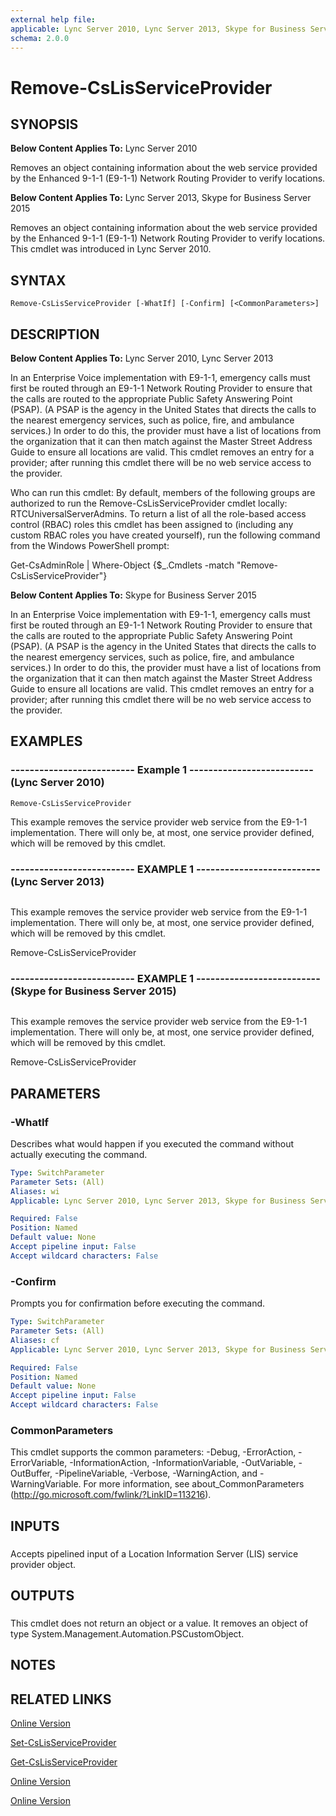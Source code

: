 ```yaml
---
external help file: 
applicable: Lync Server 2010, Lync Server 2013, Skype for Business Server 2015
schema: 2.0.0
---
```


# Remove-CsLisServiceProvider

## SYNOPSIS
**Below Content Applies To:** Lync Server 2010

Removes an object containing information about the web service provided by the Enhanced 9-1-1 (E9-1-1) Network Routing Provider to verify locations.

**Below Content Applies To:** Lync Server 2013, Skype for Business Server 2015

Removes an object containing information about the web service provided by the Enhanced 9-1-1 (E9-1-1) Network Routing Provider to verify locations.
This cmdlet was introduced in Lync Server 2010.



## SYNTAX

```
Remove-CsLisServiceProvider [-WhatIf] [-Confirm] [<CommonParameters>]
```

## DESCRIPTION
**Below Content Applies To:** Lync Server 2010, Lync Server 2013

In an Enterprise Voice implementation with E9-1-1, emergency calls must first be routed through an E9-1-1 Network Routing Provider to ensure that the calls are routed to the appropriate Public Safety Answering Point (PSAP).
(A PSAP is the agency in the United States that directs the calls to the nearest emergency services, such as police, fire, and ambulance services.) In order to do this, the provider must have a list of locations from the organization that it can then match against the Master Street Address Guide to ensure all locations are valid.
This cmdlet removes an entry for a provider; after running this cmdlet there will be no web service access to the provider.

Who can run this cmdlet: By default, members of the following groups are authorized to run the Remove-CsLisServiceProvider cmdlet locally: RTCUniversalServerAdmins.
To return a list of all the role-based access control (RBAC) roles this cmdlet has been assigned to (including any custom RBAC roles you have created yourself), run the following command from the Windows PowerShell prompt:

Get-CsAdminRole | Where-Object {$_.Cmdlets -match "Remove-CsLisServiceProvider"}

**Below Content Applies To:** Skype for Business Server 2015

In an Enterprise Voice implementation with E9-1-1, emergency calls must first be routed through an E9-1-1 Network Routing Provider to ensure that the calls are routed to the appropriate Public Safety Answering Point (PSAP).
(A PSAP is the agency in the United States that directs the calls to the nearest emergency services, such as police, fire, and ambulance services.) In order to do this, the provider must have a list of locations from the organization that it can then match against the Master Street Address Guide to ensure all locations are valid.
This cmdlet removes an entry for a provider; after running this cmdlet there will be no web service access to the provider.



## EXAMPLES

### -------------------------- Example 1 -------------------------- (Lync Server 2010)
```
Remove-CsLisServiceProvider
```

This example removes the service provider web service from the E9-1-1 implementation.
There will only be, at most, one service provider defined, which will be removed by this cmdlet.

### -------------------------- EXAMPLE 1 -------------------------- (Lync Server 2013)
```

```

This example removes the service provider web service from the E9-1-1 implementation.
There will only be, at most, one service provider defined, which will be removed by this cmdlet.

Remove-CsLisServiceProvider

### -------------------------- EXAMPLE 1 -------------------------- (Skype for Business Server 2015)
```

```

This example removes the service provider web service from the E9-1-1 implementation.
There will only be, at most, one service provider defined, which will be removed by this cmdlet.

Remove-CsLisServiceProvider

## PARAMETERS

### -WhatIf
Describes what would happen if you executed the command without actually executing the command.

```yaml
Type: SwitchParameter
Parameter Sets: (All)
Aliases: wi
Applicable: Lync Server 2010, Lync Server 2013, Skype for Business Server 2015

Required: False
Position: Named
Default value: None
Accept pipeline input: False
Accept wildcard characters: False
```

### -Confirm
Prompts you for confirmation before executing the command.

```yaml
Type: SwitchParameter
Parameter Sets: (All)
Aliases: cf
Applicable: Lync Server 2010, Lync Server 2013, Skype for Business Server 2015

Required: False
Position: Named
Default value: None
Accept pipeline input: False
Accept wildcard characters: False
```

### CommonParameters
This cmdlet supports the common parameters: -Debug, -ErrorAction, -ErrorVariable, -InformationAction, -InformationVariable, -OutVariable, -OutBuffer, -PipelineVariable, -Verbose, -WarningAction, and -WarningVariable. For more information, see about_CommonParameters (http://go.microsoft.com/fwlink/?LinkID=113216).

## INPUTS

###  
Accepts pipelined input of a Location Information Server (LIS) service provider object.

## OUTPUTS

###  
This cmdlet does not return an object or a value.
It removes an object of type System.Management.Automation.PSCustomObject.

## NOTES

## RELATED LINKS

[Online Version](http://technet.microsoft.com/EN-US/library/d26302bf-7794-4125-af80-ba7c92096b6d(OCS.14).aspx)

[Set-CsLisServiceProvider]()

[Get-CsLisServiceProvider]()

[Online Version](http://technet.microsoft.com/EN-US/library/d26302bf-7794-4125-af80-ba7c92096b6d(OCS.15).aspx)

[Online Version](http://technet.microsoft.com/EN-US/library/d26302bf-7794-4125-af80-ba7c92096b6d(OCS.16).aspx)

